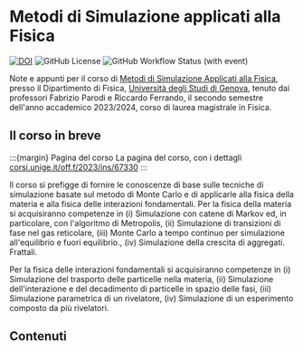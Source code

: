 # Metodi di Simulazione applicati alla Fisica

[![DOI](https://zenodo.org/badge/DOI/10.5281/zenodo.10219115.svg)](https://doi.org/10.5281/zenodo.10219115)
![GitHub License](https://img.shields.io/github/license/mattiasotgia/simulation-methods?color=yellow)
![GitHub Workflow Status (with event)](https://img.shields.io/github/actions/workflow/status/mattiasotgia/simulation-methods/deploy.yml)
<!---![GitHub release (with filter)](https://img.shields.io/github/v/release/mattiasotgia/simulation-methods?color=magenta)-->


Note e appunti per il corso di [Metodi di Simulazione Applicati alla Fisica](https://corsi.unige.it/off.f/2023/ins/67330?codcla=9012), presso il Dipartimento di Fisica, [Università degli Studi di Genova](https://unige.it/), tenuto dai professori Fabrizio Parodi e Riccardo Ferrando, il secondo semestre dell'anno accademico 2023/2024, corso di laurea magistrale in Fisica. 

## Il corso in breve

:::{margin} Pagina del corso
La pagina del corso, con i dettagli [corsi.unige.it/off.f/2023/ins/67330](https://corsi.unige.it/off.f/2023/ins/67330)
:::

Il corso si prefigge di fornire le conoscenze di base sulle tecniche di simulazione basate sul metodo di Monte Carlo e di applicarle alla fisica della materia e alla fisica delle interazioni fondamentali. Per la fisica della materia si acquisiranno competenze in (i) Simulazione con catene di Markov ed, in particolare, con l'algoritmo di Metropolis, (ii) Simulazione di transizioni di fase nel gas reticolare, (iii) Monte Carlo a tempo continuo per simulazione all'equilibrio e fuori equilibrio., (iv) Simulazione della crescita di aggregati. Frattali.

Per la fisica delle interazioni fondamentali si acquisiranno competenze in (i) Simulazione del trasporto delle particelle nella materia, (ii) Simulazione dell'interazione e del decadimento di particelle in spazio delle fasi, (iii) Simulazione parametrica di un rivelatore, (iv) Simulazione di un esperimento composto da più rivelatori. 

## Contenuti

```{tableofcontents}
```